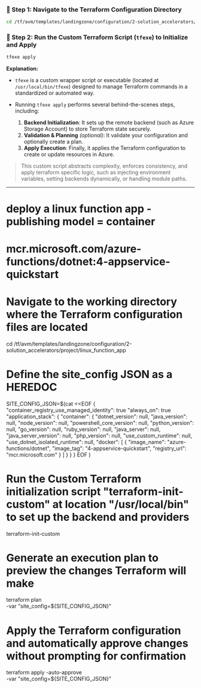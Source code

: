 ### 🔹 Step 1: Navigate to the Terraform Configuration Directory

```bash
cd /tf/avm/templates/landingzone/configuration/2-solution_accelerators/project/linux_function_app
```
### 🔹 Step 2: Run the Custom Terraform Script (`tfexe`) to Initialize and Apply

```bash
tfexe apply
```

**Explanation:**

* `tfexe` is a custom wrapper script or executable (located at `/usr/local/bin/tfexe`) designed to manage Terraform commands in a standardized or automated way.
* Running `tfexe apply` performs several behind-the-scenes steps, including:

  1. **Backend Initialization**: It sets up the remote backend (such as Azure Storage Account) to store Terraform state securely.
  2. **Validation & Planning** *(optional)*: It validate your configuration and optionally create a plan.
  3. **Apply Execution**: Finally, it applies the Terraform configuration to create or update resources in Azure.

> This custom script abstracts complexity, enforces consistency, and apply terraform specific logic, such as injecting environment variables, setting backends dynamically, or handling module paths.

---

# deploy a linux function app - publishing model = container
# mcr.microsoft.com/azure-functions/dotnet:4-appservice-quickstart

# Navigate to the working directory where the Terraform configuration files are located
cd /tf/avm/templates/landingzone/configuration/2-solution_accelerators/project/linux_function_app

# Define the site_config JSON as a HEREDOC
SITE_CONFIG_JSON=$(cat <<EOF
{
  "container_registry_use_managed_identity": true
  "always_on": true
  "application_stack": {
    "container": {
      "dotnet_version": null,
      "java_version": null,
      "node_version": null,
      "powershell_core_version": null,
      "python_version": null,
      "go_version": null,
      "ruby_version": null,
      "java_server": null,
      "java_server_version": null,
      "php_version": null,
      "use_custom_runtime": null,
      "use_dotnet_isolated_runtime": null,
      "docker": [
        {
          "image_name": "azure-functions/dotnet",
          "image_tag": "4-appservice-quickstart",
          "registry_url": "mcr.microsoft.com"
        }
      ]
    }
  }
}
EOF
)



# Run the Custom Terraform initialization script "terraform-init-custom" at location "/usr/local/bin" to set up the backend and providers
terraform-init-custom

# Generate an execution plan to preview the changes Terraform will make
terraform plan \
-var "site_config=${SITE_CONFIG_JSON}"

# Apply the Terraform configuration and automatically approve changes without prompting for confirmation
terraform apply -auto-approve \
-var "site_config=${SITE_CONFIG_JSON}"

